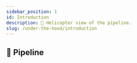 ```yaml
---
sidebar_position: 1
id: Introduction
description: 🚁 Helicopter view of the pipeline.
slug: /under-the-hood/introduction
---
```


## 📝 Pipeline
